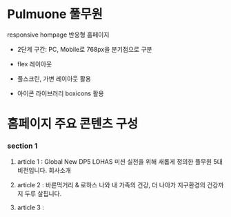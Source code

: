 # Pulmuone 풀무원

responsive hompage 반응형 홈페이지

- 2단계 구간: PC, Mobile로 768px을 분기점으로 구분

- flex 레이아웃

- 풀스크린, 가변 레이아웃 활용

- 아이콘 라이브러리 boxicons 활용

# 홈페이지 주요 콘텐츠 구성

### section 1

1. article 1 : Global New DP5  LOHAS 미션 실천을 위해 새롭게 정의한 풀무원 5대 비전입니다.  회사소개 

2. article 2 : 바른먹거리 & 로하스
나와 내 가족의 건강, 더 나아가 지구환경의 건강까지 두루 살핍니다.

3. article 3 : 
